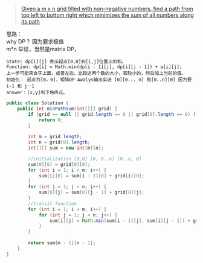 > [Given a m x n grid filled with non-negative numbers, find a path from top left to bottom right which minimizes the sum of all numbers along its path](https://oj.leetcode.com/problems/minimum-path-sum/)

思路：  
why DP？ 因为要求极值  
m*n 举证，当然是matrix DP， 

``` 
State: dp[i][j] 表示起点[0,0]到[i,j]位置上的和。
Function: dp[i] = Math.min(dp[i - 1][j], dp[i][j - 1]) + a[i][j]; 
上一步可能来自于上面，或者左边，比较这两个数的大小，取较小的，然后加上当前的值。
初始化： 起点为[0，0]，矩阵DP Awalys输出实话 [0][0... n] 和[0..n][0] 因为要 i-1 和 j－1
answer：[x,y]右下角终点。
```

```java
public class Solution {
    public int minPathSum(int[][] grid) {
        if (grid == null || grid.length == 0 || grid[0].length == 0) {
            return 0;
        }
        
        int m = grid.length;
        int n = grid[0].length;
        int[][] sum = new int[m][n];

        //initialization [0,0] [0, 0..n] [0..n, 0]
        sum[0][0] = grid[0][0];
        for (int i = 1; i < m; i++) {
            sum[i][0] = sum[i - 1][0] + grid[i][0];
        }
        for (int j = 1; j < n; j++) {
            sum[0][j] = sum[0][j - 1] + grid[0][j];
        }
        //transit function
        for (int i = 1; i < m; i++) {
            for (int j = 1; j < n; j++) {
                sum[i][j] = Math.min(sum[i - 1][j], sum[i][j - 1]) + grid[i][j];
            }
        }
        
        return sum[m - 1][n - 1];
    }
}
```